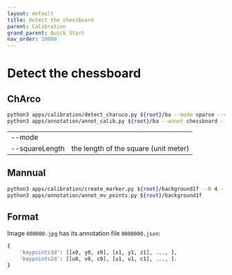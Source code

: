 ```yaml
---
layout: default
title: Detect the chessboard
parent: Calibration
grand_parent: Quick Start
nav_order: 10000
---
```


# Detect the chessboard

## ChArco

```bash
python3 apps/calibration/detect_charuco.py ${root}/ba --mode sparse --squareLength 0.1 --aruco_len 0.0714
python3 apps/annotation/annot_calib.py ${root}/ba --annot chessboard --mode chessboard --pattern 5,3
```

|||
|----|----|
|--mode||
|--squareLength| the length of the square (unit meter)|


## Mannual

```bash
python3 apps/calibration/create_marker.py ${root}/background1f --N 4 --N_group 4
python3 apps/annotation/annot_mv_points.py ${root}/background1f
```

## Format

Image `000000.jpg` has its annotation file `0000000.json`:
```bash
{
    'keypoints3d': [[x0, y0, z0], [x1, y1, z1], ..., ],
    'keypoints2d': [[u0, v0, c0], [u1, v1, c1], ..., ].
}
```
